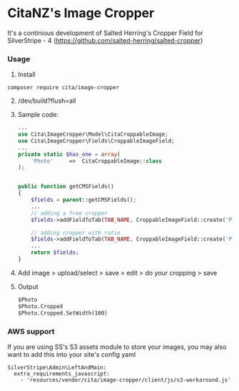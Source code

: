 # CitaNZ's Image Cropper
It's a continious development of Salted Herring's Cropper Field for SilverStripe - 4 (https://github.com/salted-herring/salted-cropper)

### Usage
1. Install
  ```
  composer require cita/image-cropper
  ```

2. /dev/build?flush=all

3. Sample code:

    ```php
    ...
    use Cita\ImageCropper\Model\CitaCroppableImage;
    use Cita\ImageCropper\Fields\CroppableImageField;
    ...
    private static $has_one = array(
        'Photo'     =>  CitaCroppableImage::class
    );


    public function getCMSFields()
    {
        $fields = parent::getCMSFields();
        ...
        // adding a free cropper
        $fields->addFieldToTab(TAB_NAME, CroppableImageField::create('PhotoID', A_TITLE_TO_THE_FILED);

        // adding cropper with ratio
        $fields->addFieldToTab(TAB_NAME, CroppableImageField::create('PhotoID', A_TITLE_TO_THE_FILED)->setCropperRatio(16/9));
        ...
        return $fields;        
    }

    ```

4. Add image > upload/select > save > edit > do your cropping > save

5. Output
    ```html
    $Photo
    $Photo.Cropped
    $Photo.Cropped.SetWidth(100)
    ```

### AWS support
If you are using SS's S3 assets module to store your images, you may also want to add this into your site's config yaml
```
SilverStripe\Admin\LeftAndMain:
  extra_requirements_javascript:
    - 'resources/vendor/cita/image-cropper/client/js/s3-workaround.js'
```
